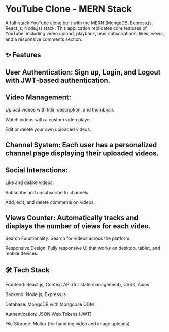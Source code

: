 # YouTube Clone - MERN Stack
A full-stack YouTube clone built with the MERN (MongoDB, Express.js, React.js, Node.js) stack. This application replicates core features of YouTube, including video upload, playback, user subscriptions, likes, views, and a responsive comments section.

 ## ✨ Features
 ## User Authentication: Sign up, Login, and Logout with JWT-based authentication.

## Video Management:

Upload videos with title, description, and thumbnail.

Watch videos with a custom video player.

Edit or delete your own uploaded videos.

## Channel System: Each user has a personalized channel page displaying their uploaded videos.

## Social Interactions:

Like and dislike videos.

Subscribe and unsubscribe to channels.

Add, edit, and delete comments on videos.

## Views Counter: Automatically tracks and displays the number of views for each video.

Search Functionality: Search for videos across the platform.

Responsive Design: Fully responsive UI that works on desktop, tablet, and mobile devices.

## 🛠️ Tech Stack
Frontend: React.js, Context API (for state management), CSS3, Axios

Backend: Node.js, Express.js

Database: MongoDB with Mongoose ODM

Authentication: JSON Web Tokens (JWT)

File Storage: Multer (for handling video and image uploads)

